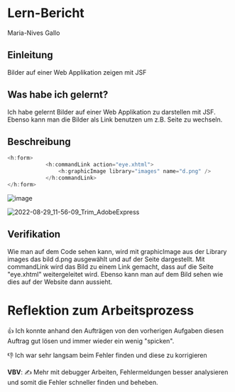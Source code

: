 # Lern-Bericht
Maria-Nives Gallo

## Einleitung
Bilder auf einer Web Applikation zeigen mit JSF

## Was habe ich gelernt?

Ich habe gelernt Bilder auf einer Web Applikation zu darstellen mit JSF. Ebenso kann man die Bilder als Link benutzen um z.B. Seite zu wechseln.

## Beschreibung

``` Java
<h:form>
            <h:commandLink action="eye.xhtml">
                <h:graphicImage library="images" name="d.png" />
            </h:commandLink>
</h:form>
```
![image](https://user-images.githubusercontent.com/100756109/187171663-64861220-2b93-49bb-a3af-791d7ba97e23.png)

![2022-08-29_11-56-09_Trim_AdobeExpress](https://user-images.githubusercontent.com/100756109/187176900-bb93fa4d-0c23-43a5-885c-4a686b992b98.gif)


## Verifikation

Wie man auf dem Code sehen kann, wird mit graphicImage aus der Library images das bild d.png ausgewählt und auf der Seite dargestellt. 
Mit commandLink wird das Bild zu einem Link gemacht, dass auf die Seite "eye.xhtml" weitergeleitet wird.
Ebenso kann man auf dem Bild sehen wie dies auf der Website dann aussieht.

# Reflektion zum Arbeitsprozess

👍 Ich konnte anhand den Aufträgen von den vorherigen Aufgaben diesen Auftrag gut lösen und immer wieder ein wenig "spicken".

👎 Ich war sehr langsam beim Fehler finden und diese zu korrigieren

**VBV**: ✍️ Mehr mit debugger Arbeiten, Fehlermeldungen besser analysieren und somit die Fehler schneller finden und beheben.
